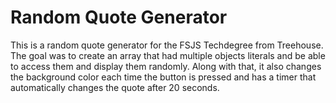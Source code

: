 # Random Quote Generator

This is a random quote generator for the FSJS Techdegree from Treehouse.
The goal was to create an array that had multiple objects literals and be able to access them and display them randomly.
Along with that, it also changes the background color each time the button is pressed and has a timer that automatically changes the quote after 20 seconds.